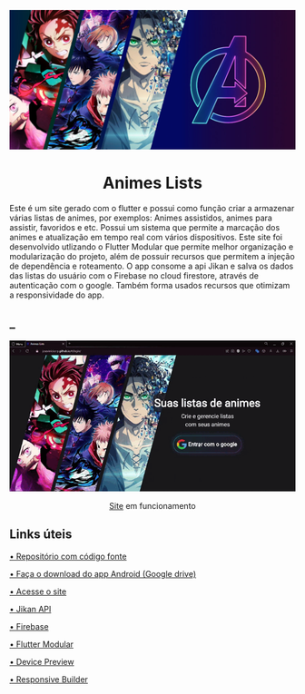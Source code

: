 <p align="center">
  <img width="600" src="https://github.com/JoseVinicius-P/Animes-Lists-Flutter/blob/337a0ae0ba2d88224031fe86ea036b0185964ed1/Media%20git/capa.jpg">
</p>
<h1 align="center">Animes Lists</h1>

Este é um site gerado com o flutter e possui como função criar a armazenar várias listas de animes, por exemplos: Animes assistidos, animes para assistir, favoridos e etc. Possui um sistema que permite a marcação dos animes e atualização em tempo real com vários dispositivos.
Este site foi desenvolvido utlizando o Flutter Modular que permite melhor organização e modularização do projeto, além de possuir recursos que permitem a injeção de dependência e roteamento. O app consome a api Jikan e salva os dados das listas do usuário com o Firebase no cloud firestore, através de autenticação com o google. Também forma usados recursos que otimizam a responsividade do app.
<h2>_</h2>
<p align="center">
  <img width="600" src="https://github.com/JoseVinicius-P/Animes-Lists-Flutter/blob/337a0ae0ba2d88224031fe86ea036b0185964ed1/Media%20git/site.gif">
</p>
<p align="center"><a href="https://josevinicius-p.github.io">Site</a> em funcionamento</p>

<h2>Links úteis</h2>
<p><a href="https://github.com/JoseVinicius-P/Animes-Lists-Flutter">• Repositório com código fonte</a></p>
<p><a href="https://drive.google.com/file/d/19AYFikmg10WAe24CO28BkxiXxWQzjP8i/view?usp=drive_link">• Faça o download do app Android (Google drive)</a></p>
<p><a href="https://josevinicius-p.github.io">• Acesse o site</a></p>
<p><a href="https://docs.api.jikan.moe">• Jikan API</a></p>
<p><a href="https://firebase.google.com/?hl=pt-br">• Firebase </a></p>
<p><a href="https://modular.flutterando.com.br/docs/intro/">• Flutter Modular</a></p>
<p><a href="https://pub.dev/packages/device_preview">• Device Preview</a></p>
<p><a href="https://pub.dev/packages/responsive_builder">• Responsive Builder</a></p>
